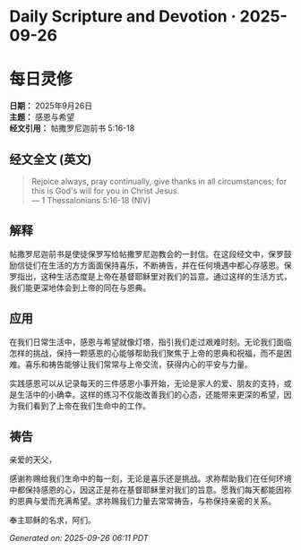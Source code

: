 # Daily Scripture and Devotion · 2025-09-26

# 每日灵修

**日期：** 2025年9月26日  
**主题：** 感恩与希望  
**经文引用：** 帖撒罗尼迦前书 5:16-18

## 经文全文 (英文)

> Rejoice always, pray continually, give thanks in all circumstances; for this is God's will for you in Christ Jesus.  
> — 1 Thessalonians 5:16-18 (NIV)

## 解释

帖撒罗尼迦前书是使徒保罗写给帖撒罗尼迦教会的一封信。在这段经文中，保罗鼓励信徒们在生活的方方面面保持喜乐，不断祷告，并在任何境遇中都心存感恩。保罗指出，这种生活态度是上帝在基督耶稣里对我们的旨意。通过这样的生活方式，我们能更深地体会到上帝的同在与恩典。

## 应用

在我们日常生活中，感恩与希望就像灯塔，指引我们走过艰难时刻。无论我们面临怎样的挑战，保持一颗感恩的心能够帮助我们聚焦于上帝的恩典和祝福，而不是困难。喜乐和祷告能够让我们常常与上帝交流，获得内心的平安与力量。

实践感恩可以从记录每天的三件感恩小事开始，无论是家人的爱、朋友的支持，或是生活中的小确幸。这样的练习不仅能改善我们的心态，还能带来更深的希望，因为我们看到了上帝在我们生命中的工作。

## 祷告

亲爱的天父，

感谢祢赐给我们生命中的每一刻，无论是喜乐还是挑战。求祢帮助我们在任何环境中都保持感恩的心，因这正是祢在基督耶稣里对我们的旨意。愿我们每天都能因祢的恩典与爱而充满希望。求祢赐我们力量去常常祷告，与祢保持亲密的关系。

奉主耶稣的名求，阿们。

_Generated on: 2025-09-26 06:11 PDT_
